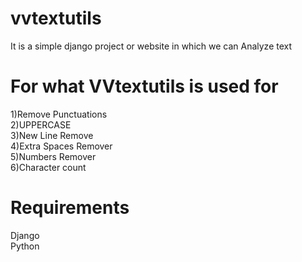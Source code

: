 # vvtextutils
It is a simple django project or website in which we can Analyze text

# For what VVtextutils is used for
1)Remove Punctuations <br>
2)UPPERCASE <br>
3)New Line Remove<br>
4)Extra Spaces Remover<br>
5)Numbers Remover<br>
6)Character count

# Requirements
Django <br>
Python
